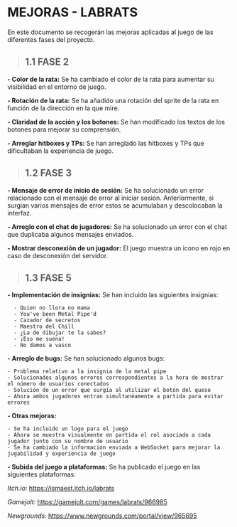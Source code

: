# MEJORAS - LABRATS
En este documento se recogerán las mejoras aplicadas al juego de las diferentes fases del proyecto.

> ## **1.1 FASE 2**
> 
  **- Color de la rata:** Se ha cambiado el color de la rata para aumentar su visibilidad en el entorno de juego.
  
  **- Rotación de la rata:** Se ha añadido una rotación del sprite de la rata en función de la dirección en la que mire.
  
  **- Claridad de la acción y los botones:** Se han modificado los textos de los botones para mejorar su comprensión.
  
  **- Arreglar hitboxes y TPs:** Se han arreglado las hitboxes y TPs que dificultaban la experiencia de juego.

  
> ## **1.2 FASE 3**
> 
  **- Mensaje de error de inicio de sesión:** Se ha solucionado un error relacionado con el mensaje de error al iniciar sesión. Anteriormente, si surgían varios mensajes de error estos se acumulaban y descolocaban la interfaz.
  
  **- Arreglo con el chat de jugadores:** Se ha solucionado un error con el chat que duplicaba algunos mensajes enviados.
  
  **- Mostrar desconexión de un jugador:** El juego muestra un icono en rojo en caso de desconexión del servidor.
  
  
> ## **1.3 FASE 5**
> 
  **- Implementación de insignias:** Se han incluido las siguientes insignias:
  
      - Quien no llora no mama
      - You've been Metal Pipe'd
      - Cazador de secretos
      - Maestro del Chill
      - ¿La de dibujar te la sabes?
      - ¡Eso me suena! 
      - No damos a vasco

   **- Arreglo de bugs:** Se han solucionado algunos bugs:
   
    - Problema relativo a la insignia de la metal pipe
    - Solucionados algunos errores correspondientes a la hora de mostrar el número de usuarios conectados
    - Solución de un error que surgía al utilizar el botón del queso
    - Ahora ambos jugadores entran simultanéamente a partida para evitar errores

   **- Otras mejoras:**

    - Se ha incluido un logo para el juego
    - Ahora se muestra visualmente en partida el rol asociado a cada jugador junto con su nombre de usuario
    - Se ha cambiado la información enviada a WebSocket para mejorar la jugabilidad y experiencia de juego
  
  **- Subida del juego a plataformas:** Se ha publicado el juego en las siguientes plataformas:
  
  *Itch.io:* https://ismaest.itch.io/labrats
  
  *Gamejolt:* https://gamejolt.com/games/labrats/966985
  
  *Newgrounds:* https://www.newgrounds.com/portal/view/965695
  
  
